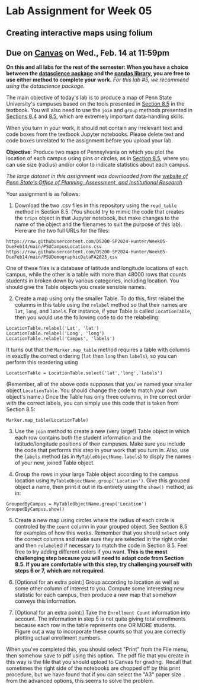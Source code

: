 # Lab Assignment for Week 05
## Creating interactive maps using folium
## Due on [Canvas](https://psu.instructure.com/courses/2306358/assignments/15960975) on Wed., Feb. 14 at 11:59pm

**On this and all labs for the rest of the semester: When you have a choice between the [datascience package](https://www.data8.org/datascience/) and the [pandas library](https://pandas.pydata.org/docs/), you are free to use either method to complete your work.** _For this lab #5, we recommend using the datascience package._

The main objective of today's lab is to produce a map of Penn State University's campuses based on the tools presented in [Section 8.5](https://inferentialthinking.com/chapters/08/5/Bike_Sharing_in_the_Bay_Area.html) in the textbook. You will also need to use the `join` and `group` methods presented in [Sections 8.4](https://inferentialthinking.com/chapters/08/4/Joining_Tables_by_Columns.html) and [8.5](https://inferentialthinking.com/chapters/08/5/Bike_Sharing_in_the_Bay_Area.html), which are extremely important data-handling skills.

When you turn in your work, it should not contain any irrelevant text and code boxes from the textbook Jupyter notebooks. Please delete text and code boxes unrelated to the assignment before you upload your lab.


**Objective**:  Produce two maps of Pennsylvania on which you plot the location of each campus using pins or circles, as in [Section 8.5](https://inferentialthinking.com/chapters/08/5/Bike_Sharing_in_the_Bay_Area.html), where you can use size (radius) and/or color to indicate statistics about each campus.

_The large dataset in this assignment was downloaded from the [website of Penn State's Office of Planning, Assessment, and Institutional Research](https://datadigest.psu.edu/student-enrollment/)_

Your assignment is as follows:

1. Download the two .csv files in this repository using the `read_table` method in Section 8.5. (You should try to mimic the code that creates the `trips` object in that Jupyter notebook, but make changes to the name of the object and the filenames to suit the purpose of this lab). Here are the two full URLs for the files:
   
```
https://raw.githubusercontent.com/DS200-SP2024-Hunter/Week05-DueFeb14/main/PSUCampusLocations.csv
https://raw.githubusercontent.com/DS200-SP2024-Hunter/Week05-DueFeb14/main/PSUDemographicDataFA2023.csv
```

One of these files is a database of latitude and longitude locations of each campus, while the other is a table with more than 48000 rows that counts students in broken down by various categories, including location. You should give the Table objects you create sensible names.

2. Create a map using only the smaller Table. To do this, first relabel the columns in this table using the `relabel` method so that their names are `lat`, `long`, and `labels`.  For instance, if your Table is called `LocationTable`, then you would use the following code to do the relabeling:

```
LocationTable.relabel('Lat', 'lat')
LocationTable.relabel('Long', 'long')
LocationTable.relabel('Campus', 'labels')
```

It turns out that the `Marker.map_table` method requires a table with columns in exactly the correct ordering (`lat` then `long` then `labels`), so you can perform this reordering using
```
LocationTable = LocationTable.select('lat','long','labels')
```
(Remember, all of the above code supposes that you've named your smaller object `LocationTable`.  You should change the code to match your own object's name.) Once the Table has only three columns, in the correct order with the correct labels, you can simply use this code that is taken from Section 8.5:
```
Marker.map_table(LocationTable)
```   
3. Use the `join` method to create a new (very large!) Table object in which each row contains both the student information and the latitude/longitude positions of their campuses. Make sure you include the code that performs this step in your work that you turn in.  Also, use the `labels` method (as in `MyTableObjectName.labels`) to disply the names of your new, joined Table object.

4. Group the rows in your large Table object according to the campus location using `MyTableObjectName.group('Location')`.  Give this grouped object a name, then print it out in its entirety using the `show()` method, as in:

```
GroupedByCampus = MyTableObjectName.group('Location')
GroupedByCampus.show()
```

5. Create a new map using circles where the radius of each circle is controled by the `count` column in your grouped object.  See Section 8.5 for examples of how this works. Remember that you should `select` only the correct columns and make sure they are selected in the right order and then `relabel`ed if necessary to match the code in Section 8.5. Feel free to try adding different colors if you want.  **This is the most challenging step because you will need to adapt code from Section 8.5.  If you are comfortable with this step, try challenging yourself with steps 6 or 7, which are not required.**

6. [Optional for an extra point:] Group according to location as well as some other column of interest to you. Compute some interesting new statistic for each campus, then produce a new map that somehow conveys this information.

7. [Optional for an extra point:] Take the `Enrollment Count` information into account. The information in step 5 is not quite giving total enrollments because each row in the table represents one OR MORE students.  Figure out a way to incorporate these counts so that you are correctly plotting actual enrollment numbers.

When you've completed this, you should select "Print" from the File menu, then somehow save to pdf using this option.  The pdf file that you create in this way is the file that you should upload to Canvas for grading.  Recall that sometimes the right side of the notebooks are chopped off by this print procedure, but we have found that if you can select the "A3" paper size from the advanced options, this seems to solve the problem.

